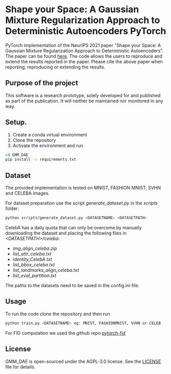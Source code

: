 # Shape your Space: A Gaussian Mixture Regularization Approach to Deterministic Autoencoders PyTorch 

PyTorch implementation of the NeurIPS 2021 paper "Shape your Space: A Gaussian Mixture Regularization Approach to Deterministic Autoencoders". The paper can be found 
[here](https://proceedings.neurips.cc/paper/2021/hash/3c057cb2b41f22c0e740974d7a428918-Abstract.html). The code allows the users to
reproduce and extend the results reported in the paper. Please cite the
above paper when reporting, reproducing or extending the results.

## Purpose of the project

This software is a research prototype, solely developed for and published as
part of the publication. It will neither be
maintained nor monitored in any way.

## Setup.

1. Create a conda virtual environment
2. Clone the repository
3. Activate the environment and run 
 ```bash
cd GMM_DAE
pip install -r requirements.txt
```
## Dataset

The provided implementation is tested on MNIST, FASHION MNIST, SVHN and CELEBA images. 

For dataset preparation use the script *generate_dataset.py* in the *scripts* folder:
```bash
python scripts/generate_dataset.py <DATASETNAME> <DATASETPATH>
```
CelebA has a daily quota that can only be overcome by manually downloading the dataset and placing the following files in *\<DATASETPATH\>/celeba*:
 - *img_align_celeba.zip*
 - *list_attr_celeba.txt*
 - *identity_CelebA.txt*
 - *list_bbox_celeba.txt*
 - *list_landmarks_align_celeba.txt*
 - *list_eval_partition.txt*

The paths to the datasets need to be saved in the config.ini file.
  
## Usage

To run the code clone the repository and then run

```bash
python train.py <DATASETNAME> eg: MNIST, FASHIONMNIST, SVHN or CELEB
```
For FID computation we used the github repo [pytorch-fid](https://github.com/mseitzer/pytorch-fid)
## License

GMM_DAE is open-sourced under the AGPL-3.0 license. See the
[LICENSE](LICENSE) file for details.

